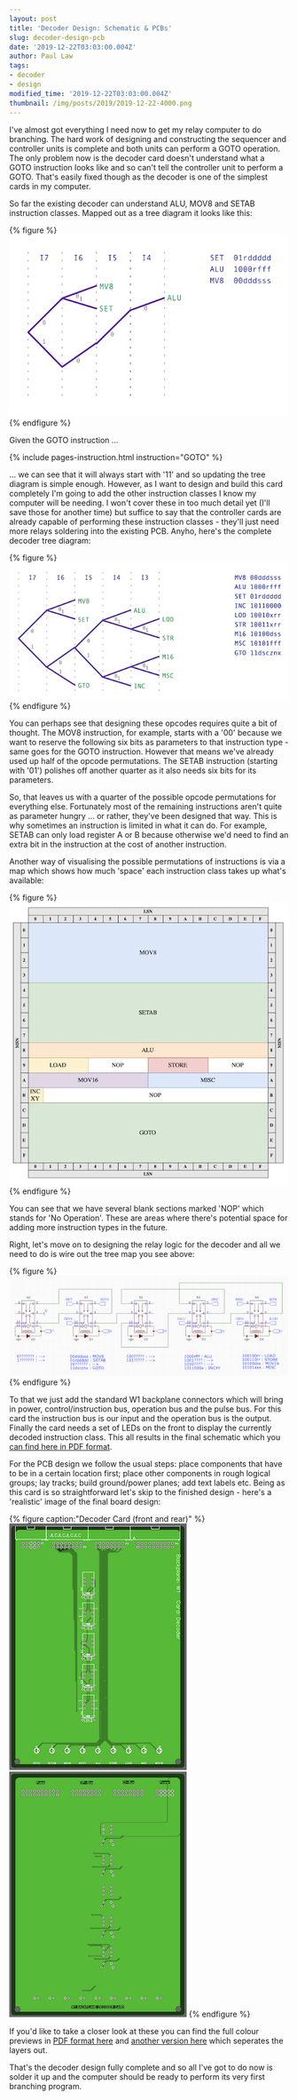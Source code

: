 ```yaml
---
layout: post
title: 'Decoder Design: Schematic & PCBs'
slug: decoder-design-pcb
date: '2019-12-22T03:03:00.004Z'
author: Paul Law
tags:
- decoder
- design
modified_time: '2019-12-22T03:03:00.004Z'
thumbnail: /img/posts/2019/2019-12-22-4000.png
---
```


I've almost got everything I need now to get my relay computer to do branching. The hard work of designing and constructing
the sequencer and controller units is complete and both units can perform a GOTO operation. The only problem now is the
decoder card doesn't understand what a GOTO instruction looks like and so can't tell the controller unit to perform a GOTO.
That's easily fixed though as the decoder is one of the simplest cards in my computer.

So far the existing decoder can understand ALU, MOV8 and SETAB instruction classes. Mapped out as a tree diagram it looks like
this:

{% figure %}![Opcode binary tree for MOV-8, ALU and SETAB](/img/posts/2015/2015-01-04-0000.png){% endfigure %}

Given the GOTO instruction ...

{% include pages-instruction.html instruction="GOTO" %}

... we can see that it will always start with '11' and so updating the tree diagram is simple enough. However, as I want
to design and build this card completely I'm going to add the other instruction classes I know my computer will be needing. I
won't cover these in too much detail yet (I'll save those for another time) but suffice to say that the controller cards are
already capable of performing these instruction classes - they'll just need more relays soldering into the existing PCB.
Anyho, here's the complete decoder tree diagram:

{% figure %}![Opcode binary tree all instruction classes](/img/posts/2019/2019-12-22-0000.png){% endfigure %}

You can perhaps see that designing these opcodes requires quite a bit of thought. The MOV8 instruction, for example, starts
with a '00' because we want to reserve the following six bits as parameters to that instruction type - same goes for the GOTO
instruction. However that means we've already used up half of the opcode permutations. The SETAB instruction (starting with
'01') polishes off another quarter as it also needs six bits for its parameters.

So, that leaves us with a quarter of the possible opcode permutations for everything else. Fortunately most of the remaining
instructions aren't quite as parameter hungry ... or rather, they've been designed that way. This is why sometimes an
instruction is limited in what it can do. For example, SETAB can only load register A or B because otherwise we'd need to find
an extra bit in the instruction at the cost of another instruction.

Another way of visualising the possible permutations of instructions is via a map which shows how much 'space' each
instruction class takes up what's available:

{% figure %}![Opcode class map](/img/posts/2019/2019-12-22-0001.png){% endfigure %}

You can see that we have several blank sections marked 'NOP' which stands for 'No Operation'. These are areas where there's
potential space for adding more instruction types in the future.

Right, let's move on to designing the relay logic for the decoder and all we need to do is wire out the tree map you see
above:

{% figure %}![Decoder relay logic](/img/posts/2019/2019-12-22-0002.png){% endfigure %}

To that we just add the standard W1 backplane connectors which will bring in power, control/instruction bus, operation bus and the pulse bus. For this card the instruction bus is our input and the operation bus is the output. Finally the card needs
a set of LEDs on the front to display the currently decoded instruction class. This all results in the final schematic
which you [can find here in PDF format](/assets/pdf/decoder.pdf).

For the PCB design we follow the usual steps: place components that have to be in a certain location first; place other
components in rough logical groups; lay tracks; build ground/power planes; add text labels etc. Being as this card is so
straightforward let's skip to the finished design - here's a 'realistic' image of the final board design:

{% figure caption:"Decoder Card (front and rear)" %}
![Upper Card (front)](/img/posts/2019/2019-12-22-0003.png)
![Upper Card (rear)](/img/posts/2019/2019-12-22-0004.png)
{% endfigure %}

If you'd like to take a closer look at these you can find the full colour previews in
[PDF format here](/assets/pdf/decoder-pcbp.pdf) and [another version here](/assets/pdf/decoder-pcb.pdf)
which seperates the layers out.

That's the decoder design fully complete and so all I've got to do now is solder it up and the computer should be ready
to perform its very first branching program.
